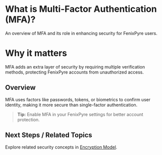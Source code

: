 # What is Multi-Factor Authentication (MFA)?

An overview of MFA and its role in enhancing security for FenixPyre users.


# Why it matters

MFA adds an extra layer of security by requiring multiple verification methods, protecting FenixPyre accounts from unauthorized access.

## Overview

MFA uses factors like passwords, tokens, or biometrics to confirm user identity, making it more secure than single-factor authentication.

> **Tip:** Enable MFA in your FenixPyre settings for better account protection.

## Next Steps / Related Topics

Explore related security concepts in [Encryption Model](../02-core-concepts/encryption-model.md).